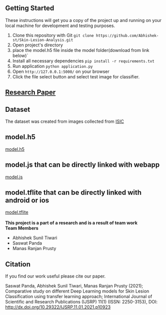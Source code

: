 
## Getting Started
These instructions will get you a copy of the project up and running on your local machine for development and testing purposes.
1. Clone this repository with Git `git clone https://github.com/Abhishek-st/Skin-Lesion-Analysis.git`
2. Open project's directory
3. place the model.h5 file inside the model folder(download from link below)`
4. Install all necessary dependencies `pip install -r requirements.txt`
5. Run application `python application.py`
6. Open `http://127.0.0.1:5000/` on your browser
7. Click the file select button and select test image for classifier.

## <a href="https://www.ijsrp.org/research-paper-0121/ijsrp-p10923.pdf">Research Paper</a>
## Dataset
The dataset was created from images collected from <a href="https://www.isic-archive.com/#!/topWithHeader/onlyHeaderTop/gallery?filter=%5B%5D">ISIC</a>
<h2>model.h5</h2>
<a href="https://drive.google.com/file/d/1ZIKZMjvVFL7h8Y04vFBHyIxUnB4kdkLr/view?usp=sharing">model.h5</a>
<br>
<h2>model.js that can be directly linked with webapp</h2>
<a href="https://drive.google.com/file/d/16V3wU2MAUu45RdJMuRlGJNagt5epnIku/view?usp=sharing">model.js</a>
<br>
<h2>model.tflite that can be directly linked with android or ios</h2>
<a href="https://drive.google.com/file/d/16X8TfBDutfI6peqfFKAigsdF7_8aVHqp/view?usp=sharing">model.tflite</a>
<br>

<br>
<b>This project is a part of a research and is a result of team work</b>
<br><strong>Team Members</strong>
<ul>
  <li>Abhishek Sunil Tiwari</li>
  <li>Saswat Panda</li>
  <li>Manas Ranjan Prusty</li>
 </ul>

## Citation
If you find our work useful please cite our paper.

Saswat Panda, Abhishek Sunil Tiwari, Manas Ranjan Prusty (2021); Comparative study on different Deep Learning models for Skin Lesion Classification using transfer learning approach; International Journal of Scientific and Research Publications (IJSRP) 11(1) (ISSN: 2250-3153), DOI: http://dx.doi.org/10.29322/IJSRP.11.01.2021.p10923

